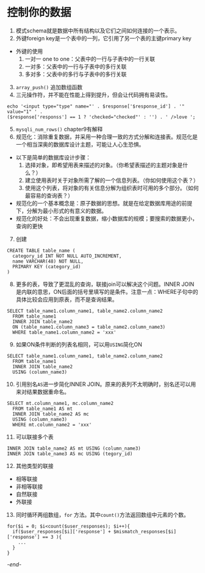 # 控制你的数据

1. 模式schema就是数据中所有结构以及它们之间如何连接的一个表示。
2. 外键foreign key是一个表中的一列，它引用了另一个表的主键primary key
  * 外键的使用
    1. 一对一 one to one：父表中的一行与子表中的一行关联
    2. 一对多：父表中的一行与子表中的多行关联
    3. 多对多：父表中的多行与子表中的多行关联
3. `array_push()` 追加数组函数
4. 三元操作符，并不能在性能上得到提升，但会让代码拥有易读性。
```
echo '<input type="type" name="' . $response['$response_id'] . '" value="1" ' .
($response['responss'] == 1 ? 'checked="checked"' : '') . ' />love ';
```
5. `mysqli_num_rows()` chapter9有解释
6. 规范化：消除重复数据，并采用一种合理一致的方式分解和连接表。规范化是一个相当深奥的数据库设计主题，可能让人心生恐惧。
  * 以下是简单的数据库设计步骤：
    1. 选择对象，即希望用表来描述的对象。（你希望表描述的主题对象是什么？）
    2. 建立使用表时关于对象所需了解的一个信息列表。（你如何使用这个表？）
    3. 使用这个列表，将对象的有关信息分解为组织表时可用的多个部分。（如何最容易的查询表？）
  * 规范化的一个基本概念是：原子数据的思想。就是在给定数据库用途的前提下，分解为最小形式的有意义的数据。
  * 规范化的好处：不会出现重复数据，缩小数据库的规模；要搜索的数据更小，查询的更快
7. 创建
  ```
  CREATE TABLE table_name (
    category_id INT NOT NULL AUTO_INCREMENT,
    name VARCHAR(48) NOT NULL,
    PRIMARY KEY (category_id)
  )
  ```
8. 更多的表，导致了更混乱的查询，联接join可以解决这个问题。INNER JOIN是内联的意思，ON后面的括号里填写的是条件。注意一点：WHERE子句中的具体比较会应用到原表，而不是查询结果。
  ```
  SELECT table_name1.column_name1, table_name2.column_name2
    FROM table_name1
    INNER JOIN table_name2
    ON (table_name1.column_name3 = table_name2.column_name3)
    WHERE table_name1.column_name2 = 'xxx'
  ```
9. 如果ON条件判断的列表名相同，可以用`USING`简化ON
  ```
  SELECT table_name1.column_name1, table_name2.column_name2
    FROM table_name1
    INNER JOIN table_name2
    USING (column_name3)
  ```
10. 引用别名`AS`进一步简化INNER JOIN。原来的表列不太明确时，别名还可以用来对结果数据重命名。
  ```
  SELECT mt.column_name1, mc.column_name2
    FROM table_name1 AS mt
    INNER JOIN table_name2 AS mc
    USING (column_name3)
    WHERE mt.column_name2 = 'xxx'
  ```
11. 可以联接多个表
  ```
  INNER JOIN table_name2 AS mt USING (column_name3)
  INNER JOIN table_name3 AS mc USING (tegory_id)
  ```
12. 其他类型的联接
  * 相等联接
  * 非相等联接
  * 自然联接
  * 外联接
13. 同时循环两组数组，`for` 方法。其中`count()`方法返回数组中元素的个数。
  ```
  for($i = 0; $i<count($user_responses); $i++){
    if($user_responses[$i]['response'] + $mismatch_responses[$i]['response'] == 3 ){
      ...
    }
  }
  ```

*-end-*
